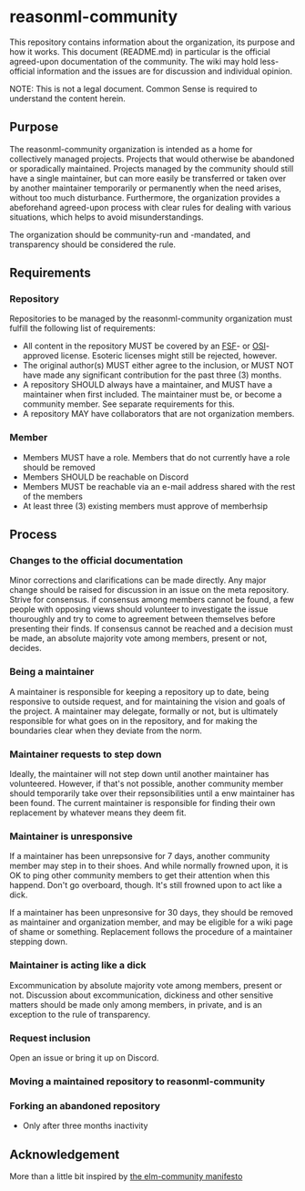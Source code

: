 # reasonml-community

This repository contains information about the organization, its purpose and how it works. This document (README.md) in
particular is the official agreed-upon documentation of the community. The wiki may hold less-official information and the
issues are for discussion and individual opinion.

NOTE: This is not a legal document. Common Sense is required to understand the content herein.

## Purpose

The reasonml-community organization is intended as a home for collectively managed projects. Projects that would otherwise be
abandoned or sporadically maintained. Projects managed by the community should still have a single maintainer, but can more easily
be transferred or taken over by another maintainer temporarily or permanently when the need arises, without too much disturbance.
Furthermore, the organization provides a abeforehand agreed-upon process with clear rules for dealing with various situations,
which helps to avoid misunderstandings.

The organization should be community-run and -mandated, and transparency should be considered the rule.

## Requirements

### Repository

Repositories to be managed by the reasonml-community organization must fulfill the following list of requirements:

* All content in the repository MUST be covered by an [FSF](https://www.gnu.org/licenses/license-list.html)- or
[OSI](https://opensource.org/licenses/)-approved license. Esoteric licenses might still be rejected, however.
* The original author(s) MUST either agree to the inclusion, or MUST NOT have made any significant contribution for the past three (3)
months.
* A repository SHOULD always have a maintainer, and MUST have a maintainer when first included. The maintainer must be, or become
a community member. See separate requirements for this.
* A repository MAY have collaborators that are not organization members.

### Member

* Members MUST have a role. Members that do not currently have a role should be removed
* Members SHOULD be reachable on Discord
* Members MUST be reachable via an e-mail address shared with the rest of the members
* At least three (3) existing members must approve of memberhsip

## Process

### Changes to the official documentation

Minor corrections and clarifications can be made directly. Any major change should be raised for discussion in an issue on the
meta repository. Strive for consensus. if consensus among members cannot be found, a few people with opposing views should
volunteer to investigate the issue thouroughly and try to come to agreement between themselves before presenting their finds.
If consensus cannot be reached and a decision must be made, an absolute majority vote among members, present or not, decides.

### Being a maintainer

A maintainer is responsible for keeping a repository up to date, being responsive to outside request, and for maintaining the
vision and goals of the project. A maintainer may delegate, formally or not, but is ultimately responsible for what goes on in
the repository, and for making the boundaries clear when they deviate from the norm.

### Maintainer requests to step down

Ideally, the maintainer will not step down until another maintainer has volunteered. However, if that's not possible, another
community member should temporarily take over their repsonsibilities until a enw maintainer has been found. The current maintainer
is responsible for finding their own replacement by whatever means they deem fit.

### Maintainer is unresponsive

If a maintainer has been unrepsonsive for 7 days, another community member may step in to their shoes. And while normally frowned
upon, it is OK to ping other community members to get their attention when this happend. Don't go overboard, though. It's still
frowned upon to act like a dick.

If a maintainer has been unpresonsive for 30 days, they should be removed as maintainer and organization member, and may be 
eligible for a wiki page of shame or something. Replacement follows the procedure of a maintainer stepping down.

### Maintainer is acting like a dick

Excommunication by absolute majority vote among members, present or not. Discussion about excommunication, dickiness
and other sensitive matters should be made only among members, in private, and is an exception to the rule of transparency.

### Request inclusion

Open an issue or bring it up on Discord.

### Moving a maintained repository to reasonml-community

### Forking an abandoned repository

* Only after three months inactivity

## Acknowledgement

More than a little bit inspired by [the elm-community manifesto](https://github.com/elm-community/Manifesto)

